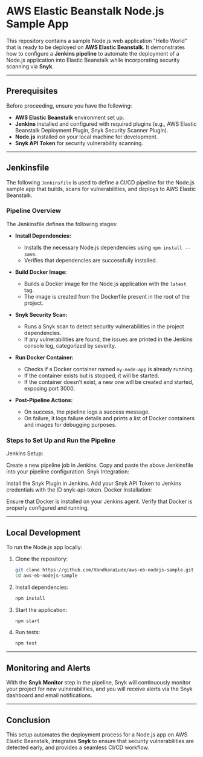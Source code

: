 # AWS Elastic Beanstalk Node.js Sample App

This repository contains a sample Node.js web application "Hello World" that is ready to be deployed on **AWS Elastic Beanstalk**. It demonstrates how to configure a **Jenkins pipeline** to automate the deployment of a Node.js application into Elastic Beanstalk while incorporating security scanning via **Snyk**.

---

## Prerequisites

Before proceeding, ensure you have the following:

- **AWS Elastic Beanstalk** environment set up.
- **Jenkins** installed and configured with required plugins (e.g., AWS Elastic Beanstalk Deployment Plugin, Snyk Security Scanner Plugin).
- **Node.js** installed on your local machine for development.
- **Snyk API Token** for security vulnerability scanning.
  
---

## Jenkinsfile

The following `Jenkinsfile` is used to define a CI/CD pipeline for the Node.js sample app that builds, scans for vulnerabilities, and deploys to AWS Elastic Beanstalk.

### Pipeline Overview

The Jenkinsfile defines the following stages:

- **Install Dependencies:**
  - Installs the necessary Node.js dependencies using `npm install --save`.
  - Verifies that dependencies are successfully installed.

- **Build Docker Image:**
  - Builds a Docker image for the Node.js application with the `latest` tag.
  - The image is created from the Dockerfile present in the root of the project.

- **Snyk Security Scan:**
  - Runs a Snyk scan to detect security vulnerabilities in the project dependencies.
  - If any vulnerabilities are found, the issues are printed in the Jenkins console log, categorized by severity.

- **Run Docker Container:**
  - Checks if a Docker container named `my-node-app` is already running.
  - If the container exists but is stopped, it will be started.
  - If the container doesn’t exist, a new one will be created and started, exposing port 3000.

- **Post-Pipeline Actions:**
  - On success, the pipeline logs a success message.
  - On failure, it logs failure details and prints a list of Docker containers and images for debugging purposes.

### Steps to Set Up and Run the Pipeline
Jenkins Setup:

Create a new pipeline job in Jenkins.
Copy and paste the above Jenkinsfile into your pipeline configuration.
Snyk Integration:

Install the Snyk Plugin in Jenkins.
Add your Snyk API Token to Jenkins credentials with the ID snyk-api-token.
Docker Installation:

Ensure that Docker is installed on your Jenkins agent.
Verify that Docker is properly configured and running.

---

## Local Development

To run the Node.js app locally:

1. Clone the repository:
   ```bash
   git clone https://github.com/VandhanaLude/aws-eb-nodejs-sample.git
   cd aws-eb-nodejs-sample
   ```

2. Install dependencies:
   ```bash
   npm install
   ```

3. Start the application:
   ```bash
   npm start
   ```

4. Run tests:
   ```bash
   npm test
   ```

---

## Monitoring and Alerts

With the **Snyk Monitor** step in the pipeline, Snyk will continuously monitor your project for new vulnerabilities, and you will receive alerts via the Snyk dashboard and email notifications.

---

## Conclusion

This setup automates the deployment process for a Node.js app on AWS Elastic Beanstalk, integrates **Snyk** to ensure that security vulnerabilities are detected early, and provides a seamless CI/CD workflow.

